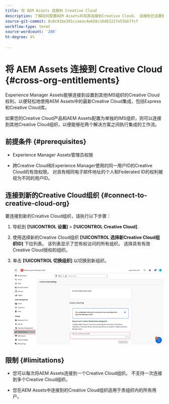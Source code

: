 ```yaml
---
title: 将 AEM Assets 连接到 Creative Cloud
description: 了解如何配置AEM Assets并将其连接到Creative Cloud。 连接到已设置到其他IMS组织的Creative Cloud权利，以便轻松使用AEM Assets中的最新Creative Cloud集成，包括Express和Creative Cloud库。
source-git-commit: 8c0c01be301ccaeac4e658c16d63227e55b67fcf
workflow-type: tm+mt
source-wordcount: '286'
ht-degree: 4%

---
```


# 将 AEM Assets 连接到 Creative Cloud  {#cross-org-entitlements}

Experience Manager Assets能够连接到设置到其他IMS组织的Creative Cloud权利，以便轻松地使用AEM Assets中的最新Creative Cloud集成，包括Express和Creative Cloud库。

如果您的Creative Cloud产品和AEM Assets配置为单独的IMS组织，则可以连接到其他Creative Cloud组织，以便能够在两个解决方案之间执行集成的工作流。

## 前提条件 {#prerequisites}

* Experience Manager Assets管理员权限

* 跨Creative Cloud和Experience Manager使用的同一用户ID的Creative Cloud的有效权限。 对具有相同电子邮件地址的个人和Federated ID的权利被视为不同的用户ID。

## 连接到新的Creative Cloud组织 {#connect-to-creative-cloud-org}

要连接到新的Creative Cloud组织，请执行以下步骤：

1. 导航到 **[!UICONTROL 设置]** > **[!UICONTROL Creative Cloud]**.

1. 使用选择新的Creative Cloud组织 **[!UICONTROL 选择新Creative Cloud组织ID]** 下拉列表。 该列表显示了您有权访问的所有组织。 选择具有有效Creative Cloud授权的组织。

1. 单击 **[!UICONTROL 切换组织]** 以切换到新组织。

   ![跨组织授权](assets/cross-org-entitlements.png)

## 限制 {#limitations}

* 您可以每次将AEM Assets连接到一个Creative Cloud组织。 不支持一次连接到多个Creative Cloud组织。

* 您在AEM Assets中连接到的Creative Cloud组织适用于贵组织内的所有用户。

